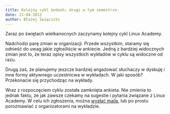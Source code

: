 ```yaml
---
title: Kolejny cykl &ndash; drugi w tym semestrze.
date: 11-04-2012
author: Błażej Święcicki
---
```

Zaraz po świętach wielkanocnych zaczynamy kolejny cykl Linux Academy.

Nadchodzi parę zmian w organizacji. Przede wszystkim, staramy się odnieść do uwag jakie zgłosiliście w ankiecie.
Jedną z bardziej widocznych zmian jest to, że teraz opisy wszystkich wykładów w cyklu są widoczne od razu.

Drugą zaś, że planujemy jeszcze bardziej angażować słuchaczy w dyskuję i inne formy aktywnego uczestnicwa w wykładach. W jaki sposób? Przekonacie się przychodząc na wykłady.

Wraz z rozpoczęciem cyklu została zamknięta ankieta. Nie zmienia to jednak faktu, że jak zawsze czekamy na sugestie i pytania związane z Linux Academy. W celu ich zgłoszenia, można [wysłać maila](/kontakt), lub po prostu porozmawiać z organizatorami na wykładzie.
